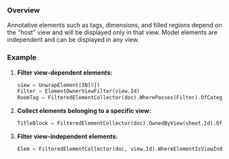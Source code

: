 ### Overview
Annotative elements such as tags, dimensions, and filled regions depend on the "host" view and will be displayed only in that view. Model elements are independent and can be displayed in any view.

### Example
1. **Filter view-dependent elements:**
    ```python
    view = UnwrapElement(IN[0])
    Filter = ElementOwnerViewFilter(view.Id)
    RoomTag = FilteredElementCollector(doc).WherePasses(Filter).OfCategory(BuiltInCategory.OST_RoomTags)
    ```

2. **Collect elements belonging to a specific view:**
    ```python
    TitleBlock = FilteredElementCollector(doc).OwnedByView(sheet.Id).OfCategory(BuiltInCategory.OST_TitleBlocks)
    ```

3. **Filter view-independent elements:**
    ```python
    Elem = FilteredElementCollector(doc, view.Id).WhereElementIsViewIndependent()
    ```
